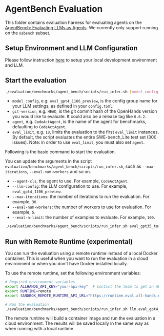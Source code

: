 # AgentBench Evaluation

This folder contains evaluation harness for evaluating agents on the [AgentBench: Evaluating LLMs as Agents](https://arxiv.org/abs/2308.03688). We currently only support running on the `osbench` subset.

## Setup Environment and LLM Configuration

Please follow instruction [here](../../../Development.md) to setup your local development environment and LLM.

## Start the evaluation

```bash
./evaluation/benchmarks/agent_bench/scripts/run_infer.sh [model_config] [git-version] [agent] [eval_limit]
```

- `model_config`, e.g. `eval_gpt4_1106_preview`, is the config group name for your
LLM settings, as defined in your `config.toml`.
- `git-version`, e.g. `HEAD`, is the git commit hash of the OpenHands version you would
like to evaluate. It could also be a release tag like `0.6.2`.
- `agent`, e.g. `CodeActAgent`, is the name of the agent for benchmarks, defaulting
to `CodeActAgent`.
- `eval_limit`, e.g. `10`, limits the evaluation to the first `eval_limit` instances. By
default, the script evaluates the entire SWE-bench_Lite test set (300 issues). Note:
in order to use `eval_limit`, you must also set `agent`.


Following is the basic command to start the evaluation.

You can update the arguments in the script `evaluation/benchmarks/agent_bench/scripts/run_infer.sh`, such as `--max-iterations`, `--eval-num-workers` and so on.

- `--agent-cls`, the agent to use. For example, `CodeActAgent`.
- `--llm-config`: the LLM configuration to use. For example, `eval_gpt4_1106_preview`.
- `--max-iterations`: the number of iterations to run the evaluation. For example, `30`.
- `--eval-num-workers`: the number of workers to use for evaluation. For example, `5`.
- `--eval-n-limit`: the number of examples to evaluate. For example, `100`.

```bash
./evaluation/benchmarks/agent_bench/scripts/run_infer.sh eval_gpt35_turbo HEAD CodeActAgent 1
```

## Run with Remote Runtime (experimental)

You can run the evaluation using a remote runtime instead of a local Docker container. This is useful when you want to run the evaluation in a cloud environment or when you don't have Docker installed locally.

To use the remote runtime, set the following environment variables:

```bash
# Required environment variables
export ALLHANDS_API_KEY="your-api-key"  # Contact the team to get an API key
export RUNTIME=remote
export SANDBOX_REMOTE_RUNTIME_API_URL="https://runtime.eval.all-hands.dev"

# Run the evaluation
./evaluation/benchmarks/agent_bench/scripts/run_infer.sh llm.eval_gpt4_1106_preview HEAD CodeActAgent 1
```

The remote runtime will build a container image and run the evaluation in a cloud environment. The results will be saved locally in the same way as when running with a local runtime.
